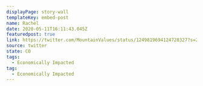 ```yaml
---
displayPage: story-wall
templateKey: embed-post
name: Rachel
date: 2020-05-11T16:11:43.045Z
featuredpost: true
link: https://twitter.com/MountainValues/status/1249819694124728327?s=20
source: twitter
state: CO
tags:
  - Economically Impacted
tag:
  - Economically Impacted
---
```

